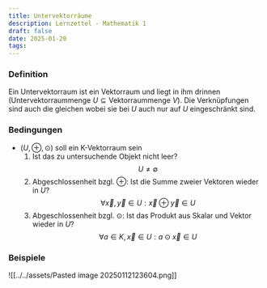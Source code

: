 ```yaml
---
title: Untervektorräume
description: Lernzettel - Mathematik 1
draft: false
date: 2025-01-20
tags:
---
```

### Definition
Ein Untervektorraum ist ein Vektorraum und liegt in ihm drinnen ($\text{Untervektorraummenge } U \subseteq \text{Vektorraummenge } V$). Die Verknüpfungen sind auch die gleichen wobei sie bei $U$ auch nur auf $U$ eingeschränkt sind.
### Bedingungen
- $(U,\oplus, \odot)$ soll ein K-Vektorraum sein
	1. Ist das zu untersuchende Objekt nicht leer? $$U \not= \emptyset$$
	2. Abgeschlossenheit bzgl. $\oplus$: Ist die Summe zweier Vektoren wieder in $U$?$$\forall \vec x,\vec y\in U:\vec x\oplus\vec y\in U$$
	3. Abgeschlossenheit bzgl. $\odot$: Ist das Produkt aus Skalar und Vektor wieder in $U$?$$\forall a\in K,\vec x\in U:a\odot\vec x\in U$$
### Beispiele
![[../../assets/Pasted image 20250112123604.png]]
